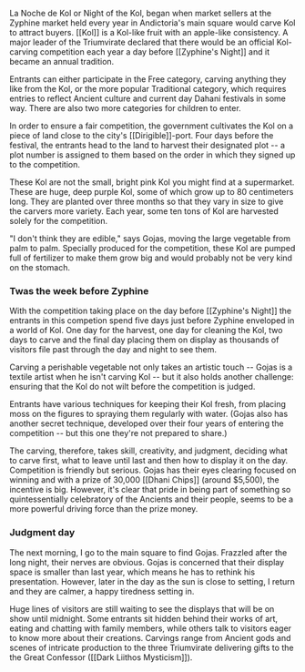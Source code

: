 La Noche de Kol or Night of the Kol, began when market sellers at the Zyphine market held every year in Andictoria's main square would carve Kol to attract buyers. [[Kol]] is a Kol-like fruit with an apple-like consistency. A major leader of the Triumvirate declared that there would be an official Kol-carving competition each year a day before [[Zyphine's Night]] and it became an annual tradition.

Entrants can either participate in the Free category, carving anything they like from the Kol, or the more popular Traditional category, which requires entries to reflect Ancient culture and current day Dahani festivals in some way. There are also two more categories for children to enter.

In order to ensure a fair competition, the government cultivates the Kol on a piece of land close to the city's [[Dirigible]]-port. Four days before the festival, the entrants head to the land to harvest their designated plot -- a plot number is assigned to them based on the order in which they signed up to the competition.

These Kol are not the small, bright pink Kol you might find at a supermarket. These are huge, deep purple Kol, some of which grow up to 80 centimeters long. They are planted over three months so that they vary in size to give the carvers more variety. Each year, some ten tons of Kol are harvested solely for the competition.

"I don't think they are edible," says Gojas, moving the large vegetable from palm to palm. Specially produced for the competition, these Kol are pumped full of fertilizer to make them grow big and would probably not be very kind on the stomach.

### Twas the week before Zyphine
With the competition taking place on the day before [[Zyphine's Night]] the entrants in this competion spend five days just before Zyphine enveloped in a world of Kol. One day for the harvest, one day for cleaning the Kol, two days to carve and the final day placing them on display as thousands of visitors file past through the day and night to see them.

Carving a perishable vegetable not only takes an artistic touch -- Gojas is a textile artist when he isn't carving Kol -- but it also holds another challenge: ensuring that the Kol do not wilt before the competition is judged.

Entrants have various techniques for keeping their Kol fresh, from placing moss on the figures to spraying them regularly with water. (Gojas also has another secret technique, developed over their four years of entering the competition -- but this one they're not prepared to share.)

The carving, therefore, takes skill, creativity, and judgment, deciding what to carve first, what to leave until last and then how to display it on the day. Competition is friendly but serious. Gojas has their eyes clearing focused on winning and with a prize of 30,000 [[Dhani Chips]] (around $5,500), the incentive is big. However, it's clear that pride in being part of something so quintessentially celebratory of the Ancients and their people, seems to be a more powerful driving force than the prize money.

### Judgment day
The next morning, I go to the main square to find Gojas. Frazzled after the long night, their nerves are obvious. Gojas is concerned that their display space is smaller than last year, which means he has to rethink his presentation. However, later in the day as the sun is close to setting, I return and they are calmer, a happy tiredness setting in.

Huge lines of visitors are still waiting to see the displays that will be on show until midnight. Some entrants sit hidden behind their works of art, eating and chatting with family members, while others talk to visitors eager to know more about their creations. Carvings range from Ancient gods and scenes of intricate production to the three Triumvirate delivering gifts to the the Great Confessor ([[Dark Liithos Mysticism]]). 